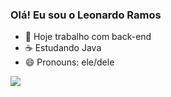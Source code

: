### Olá! Eu sou o Leonardo Ramos

- 💼 Hoje trabalho com back-end
- ☕ Estudando Java 
- 😄 Pronouns: ele/dele
  
<picture>
  <a href= "https://github.com/Lramossantos">
  <source
    srcset="https://github-readme-stats.vercel.app/api?username=Lramossantos&show_icons=true&theme=dark"
    media="(prefers-color-scheme: dark)"
  />
  <source
    srcset="https://github-readme-stats.vercel.app/api?username=Lramossantos&show_icons=true"
    media="(prefers-color-scheme: dark), (prefers-color-scheme: no-preference)"
  />
  <img src="https://github-readme-stats.vercel.app/api?username=Lramossantos&show_icons=true" />
</picture>



